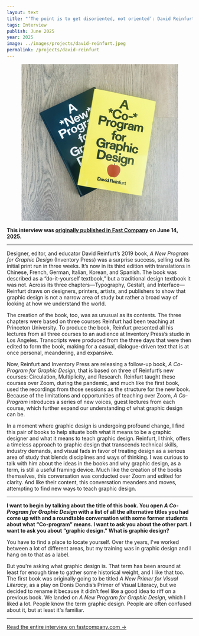 ```yaml
---
layout: text
title: "‘The point is to get disoriented, not oriented’: David Reinfurt on why it’s time to rethink how we teach design"
tags: Interview
publish: June 2025
year: 2025
image: ../images/projects/david-reinfurt.jpeg
permalink: /projects/david-reinfurt
---
```


<figure>
<img src="../images/projects/david-reinfurt.jpeg">
</figure>

**This interview was [originally published in Fast Company](https://www.fastcompany.com/91349939/david-reinfurt-on-why-its-time-to-rethink-how-we-teach-design) on June 14, 2025.**

***

Designer, editor, and educator David Reinfurt’s 2019 book, _A *New* Program for Graphic Design_ (Inventory Press) was a surprise success, selling out its initial print run in three weeks. It’s now in its third edition with translations in Chinese, French, German, Italian, Korean, and Spanish. The book was described as a “do-it-yourself textbook,” but a traditional design textbook it was not. Across its three chapters—Typography, Gestalt, and Interface—Reinfurt draws on designers, printers, artists, and publishers to show that graphic design is not a narrow area of study but rather a broad way of looking at how we understand the world. 

The creation of the book, too, was as unusual as its contents. The three chapters were based on three courses Reinfurt had been teaching at Princeton University. To produce the book, Reinfurt presented all his lectures from all three courses to an audience at Inventory Press’s studio in Los Angeles. Transcripts were produced from the three days that were then edited to form the book, making for a casual, dialogue-driven text that is at once personal, meandering, and expansive. 

Now, Reinfurt and Inventory Press are releasing a follow-up book, _A *Co-* Program for Graphic Design_, that is based on three of Reinfurt’s new courses: Circulation, Multiplicity, and Research. Reinfurt taught these courses over Zoom, during the pandemic, and much like the first book, used the recordings from those sessions as the structure for the new book. Because of the limitations and opportunities of teaching over Zoom, _A *Co-* Program_ introduces a series of new voices, guest lectures from each course, which further expand our understanding of what graphic design can be.

In a moment where graphic design is undergoing profound change, I find this pair of books to help situate both what it means to be a graphic designer and what it means to teach graphic design. Reinfurt, I think, offers a timeless approach to graphic design that transcends technical skills, industry demands, and visual fads in favor of treating design as a serious area of study that blends disciplines and ways of thinking. I was curious to talk with him about the ideas in the books and why graphic design, as a term, is still a useful framing device. Much like the creation of the books themselves, this conversation was conducted over Zoom and edited for clarity. And like their content, this conversation meanders and moves, attempting to find new ways to teach graphic design.

* * * 

**I want to begin by talking about the title of this book. You open _A *Co-* Program for Graphic Design_ with a list of all the alternative titles you had come up with and a roundtable conversation with some former students about what “Co-program” means. I want to ask you about the other part. I want to ask you about “graphic design.” What is graphic design?**

You have to find a place to locate yourself. Over the years, I've worked between a lot of different areas, but my training was in graphic design and I hang on to that as a label.

But you're asking what graphic design is. That term has been around at least for enough time to gather some historical weight, and I like that too. The first book was originally going to be titled _A New Primer for Visual Literacy_, as a play on Donis Dondis’s Primer of Visual Literacy, but we decided to rename it because it didn’t feel like a good idea to riff on a previous book. We landed on _A *New* Program for Graphic Design_, which I liked a lot. People know the term graphic design. People are often confused about it, but at least it's familiar.


***

[Read the entire interview on fastcompany.com →](https://www.fastcompany.com/91349939/david-reinfurt-on-why-its-time-to-rethink-how-we-teach-design)
